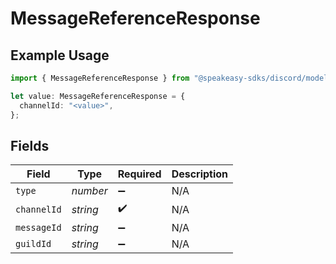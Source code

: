 # MessageReferenceResponse

## Example Usage

```typescript
import { MessageReferenceResponse } from "@speakeasy-sdks/discord/models/components";

let value: MessageReferenceResponse = {
  channelId: "<value>",
};
```

## Fields

| Field              | Type               | Required           | Description        |
| ------------------ | ------------------ | ------------------ | ------------------ |
| `type`             | *number*           | :heavy_minus_sign: | N/A                |
| `channelId`        | *string*           | :heavy_check_mark: | N/A                |
| `messageId`        | *string*           | :heavy_minus_sign: | N/A                |
| `guildId`          | *string*           | :heavy_minus_sign: | N/A                |